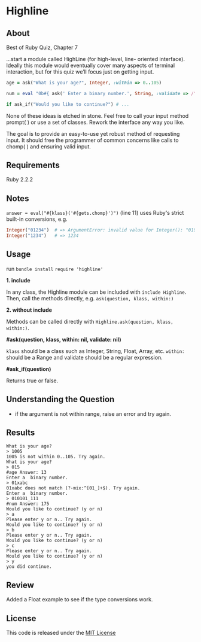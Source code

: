 # Highline

## About

Best of Ruby Quiz, Chapter 7

...start a module called HighLine (for high-level, line- oriented interface). Ideally this module would eventually cover many aspects of terminal interaction, but for this quiz we’ll focus just on getting input.

```ruby
age = ask("What is your age?", Integer, :within => 0..105)

num = eval "0b#{ ask(' Enter a binary number.', String, :validate => /^[01_]+$/ ) }"

if ask_if("Would you like to continue?") # ...
```

None of these ideas is etched in stone. Feel free to call your input method prompt( ) or use a set of classes. Rework the interface any way you like.

The goal is to provide an easy-to-use yet robust method of requesting input. It should free the programmer of common concerns like calls to chomp( ) and ensuring valid input.

## Requirements

Ruby 2.2.2

## Notes

`answer = eval("#{klass}('#{gets.chomp}')")` (line 11) uses Ruby's strict built-in conversions, e.g.

```ruby
Integer("01234")  # => ArgumentError: invalid value for Integer(): "01999"
Integer("1234")   # => 1234
```

## Usage

run `bundle install`
`require 'highline'`

**1. include**

In any class, the Highline module can be included with `include Highline`. Then, call the methods directly, e.g. `ask(question, klass, within:)`

**2. without include**

Methods can be called directly with `Highline.ask(question, klass, within:)`. 

**#ask(question, klass, within: nil, validate: nil)**

`klass` should be a class such as Integer, String, Float, Array, etc.
`within:` should be a Range and validate should be a regular expression. 

**#ask_if(question)**

Returns true or false.

## Understanding the Question

- if the argument is not within range, raise an error and try again.

## Results

```shell
What is your age?
> 1005
1005 is not within 0..105. Try again.
What is your age?
> 015
#age Answer: 13
Enter a  binary number.
> 01xabc
01xabc does not match (?-mix:^[01_]+$). Try again.
Enter a  binary number.
> 010101_111
#num Answer: 175
Would you like to continue? (y or n)
> a
Please enter y or n.. Try again.
Would you like to continue? (y or n)
> b
Please enter y or n.. Try again.
Would you like to continue? (y or n)
> c
Please enter y or n.. Try again.
Would you like to continue? (y or n)
> y
you did continue.
```

## Review

Added a Float example to see if the type conversions work.

## License

This code is released under the [MIT License](http://www.opensource.org/licenses/MIT)


